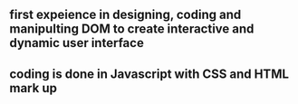 ## first expeience in designing, coding and manipulting DOM to create interactive and dynamic user interface

## coding is done in Javascript with CSS and HTML mark up
